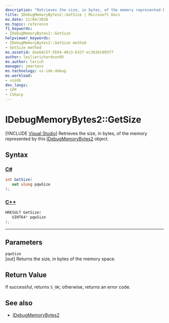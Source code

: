 ```yaml
---
description: "Retrieves the size, in bytes, of the memory represented by this IDebugMemoryBytes2 object."
title: IDebugMemoryBytes2::GetSize | Microsoft Docs
ms.date: 11/04/2016
ms.topic: reference
f1_keywords:
- IDebugMemoryBytes2::GetSize
helpviewer_keywords:
- IDebugMemoryBytes2::GetSize method
- GetSize method
ms.assetid: dae64c5f-5b54-40c3-b32f-ec3b16c093f7
author: leslierichardson95
ms.author: lerich
manager: jmartens
ms.technology: vs-ide-debug
ms.workload:
- vssdk
dev_langs:
- CPP
- CSharp
---
```

# IDebugMemoryBytes2::GetSize

 [!INCLUDE [Visual Studio](~/includes/applies-to-version/vs-windows-only.md)]
Retrieves the size, in bytes, of the memory represented by this [IDebugMemoryBytes2](../../../extensibility/debugger/reference/idebugmemorybytes2.md) object.

## Syntax

### [C#](#tab/csharp)
```csharp
int GetSize(
   out ulong pqwSize
);
```
### [C++](#tab/cpp)
```cpp
HRESULT GetSize( 
   UINT64* pqwSize
);
```
---

## Parameters
`pqwSize`\
[out] Returns the size, in bytes of the memory space.

## Return Value
 If successful, returns `S_OK`; otherwise, returns an error code.

## See also
- [IDebugMemoryBytes2](../../../extensibility/debugger/reference/idebugmemorybytes2.md)
